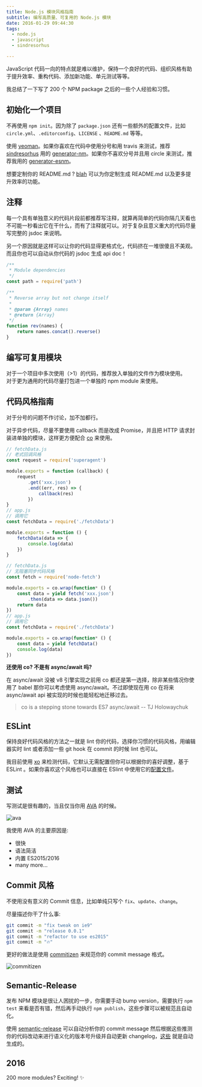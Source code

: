 ```yaml
---
title: Node.js 模块风格指南
subtitle: 编写高质量、可复用的 Node.js 模块
date: 2016-01-29 09:44:30
tags:
  - node.js
  - javascript
  - sindresorhus

---
```

JavaScript 代码一向的特点就是难以维护，保持一个良好的代码、组织风格有助于提升效率、重构代码、添加新功能、单元测试等等。

我总结了一下写了 200 个 NPM package 之后的一些个人经验和习惯。

## <span>初始化一个项目</span>

不再使用 `npm init`。因为除了 `package.json` 还有一些额外的配置文件，比如 `circle.yml`、`.editorconfig`、`LICENSE` 、`README.md` 等等。

使用 [yeoman](http://yeoman.io)。如果你喜欢在代码中使用分号和用 travis 来测试，推荐 [sindresorhus](https://github.com/sindresorhus) 用的 [generator-nm](https://github.com/sindresorhus/generator-nm)。如果你不喜欢分号并且用 circle 来测试，推荐我用的 [generator-esnm](https://github.com/egoist/generator-esnm)。

想要定制你的 README.md ? [blah](https://github.com/IonicaBizau/blah) 可以为你定制生成 README.md 以及更多提升效率的功能。

## <span>注释</span>

每一个具有单独意义的代码片段前都推荐写注释，就算再简单的代码你隔几天看也不可能一秒看出它在干什么，而有了注释就可以。对于复杂且意义重大的代码尽量写完整的 jsdoc 来说明。

另一个原因就是这样可以让你的代码显得更格式化，代码挤在一堆很傻且不美观。而且你也可以自动从你代码的 jsdoc 生成 api doc！

```js
/**	
 * Module dependencies
 */
const path = require('path')

/**
 * Reverse array but not change itself
 *
 * @param {Array} names
 * @return {Array}
 */
function rev(names) {
	return names.concat().reverse()
}
```

## <span>编写可复用模块</span>

对于一个项目中多次使用（>1）的代码，推荐放入单独的文件作为模块使用。  
对于更为通用的代码尽量打包进一个单独的 npm module 来使用。

## <span>代码风格指南</span>

对于分号的问题不作讨论，加不加都行。

对于异步代码，尽量不要使用 callback 而是改成 Promise，并且把 HTTP 请求封装进单独的模块，这样更方便配合 [co](https://github.com/tj/co) 来使用。

```js
// fetchData.js
// 老式回调风格
const request = require('superagent')

module.exports = function (callback) {
	request
		.get('xxx.json')
		.end((err, res) => {
			callback(res)
		})
}
// app.js
// 调用它
const fetchData = require('./fetchData')

module.exports = function () {
	fetchData(data => {
		console.log(data)
	})
}

// fetchData.js
// 无阻塞同步代码风格
const fetch = require('node-fetch')

module.exports = co.wrap(function* () {
	const data = yield fetch('xxx.json')
		.then(data => data.json())
	return data
})
// app.js
// 调用它
const fetchData = require('./fetchData')

module.exports = co.wrap(function* () {
	const data = yield fetchData()
	console.log(data)
})
```

**还使用 co? 不是有 async/await 吗?**

在 async/await 没被 v8 引擎实现之前用 co 都还是第一选择，除非某些情况你使用了 babel 那你可以考虑使用 async/await。不过即使现在用 co 在将来 async/await api 被实现的时候也能轻松地迁移过去。

> co is a stepping stone towards ES7 async/await -- TJ Holowaychuk


## <span>ESLint</span>

保持良好代码风格的方法之一就是 lint 你的代码，选择你习惯的代码风格，用编辑器实时 lint 或者添加一些 git hook 在 commit 的时候 lint 也可以。

我目前使用 [xo](https://github.com/sindresorhus/xo) 来检测代码，它默认无需配置但你可以根据你的喜好调整，基于 ESLint 。如果你喜欢这个风格也可以直接在 ESlint 中使用它的[配置文件](https://github.com/sindresorhus/eslint-config-xo)。

## <span>测试</span>

写测试是很有趣的，当且仅当你用 [AVA](https://github.com/sindresorhus/ava) 的时候。

![ava](https://camo.githubusercontent.com/fc55513ee5cb412b2b0d1540032b602ed0142dbe/68747470733a2f2f63646e2e7261776769742e636f6d2f73696e647265736f726875732f6176612f666531636561316361336432633835313863306363333965633862653539326265616239303535382f6d656469612f6c6f676f2e737667)

我使用 AVA 的主要原因是:

- 很快
- 语法简洁
- 内置 ES2015/2016
- many more...

## <span>Commit</span> 风格

不使用没有意义的 Commit 信息，比如单纯只写个 `fix`、`update`、`change`。

尽量描述你干了什么事:

```bash
git commit -m "fix tweak on ie9"
git commit -m "release 0.0.1"
git commit -m "refactor to use es2015"
git commit -m "🔥"
```

更好的做法是使用 [commitizen](https://github.com/commitizen/cz-cli) 来规范你的 commit message 格式。

![commitizen](https://github.com/commitizen/cz-cli/raw/master/meta/screenshots/add-commit.png)

## <span>Semantic-Release</span>

发布 NPM 模块是很让人困扰的一步，你需要手动 bump version，需要执行 `npm test` 来看是否有错，然后再手动执行 `npm publish`，这些步骤可以被规范且自动化。

使用 [semantic-release](https://github.com/semantic-release/semantic-release) 可以自动分析你的 commit message 然后根据这些推测你的代码改动来进行语义化的版本号升级并自动更新 changelog，[这些](https://github.com/egoist/tooling/releases) 就是自动生成的。

## <span>2016</span>

200 more modules? Exciting! ✨
